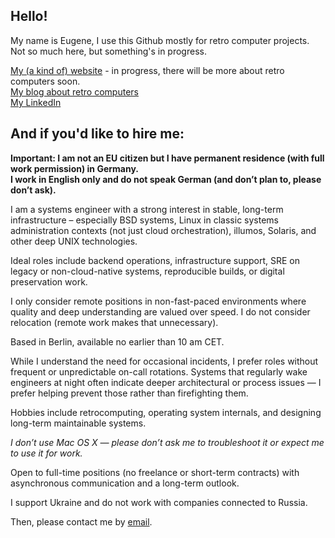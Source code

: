 ## Hello!

My name is Eugene, I use this Github mostly for retro computer projects.  
Not so much here, but something's in progress.

[My (a kind of) website](http://elming.org) - in progress, there will be more about retro computers soon.  
[My blog about retro computers](https://merclangrat.wordpress.com)  
[My LinkedIn](https://www.linkedin.com/in/merclangrat/)

## And if you'd like to hire me:

**Important: I am not an EU citizen but I have permanent residence (with full work permission) in Germany.  
I work in English only and do not speak German (and don’t plan to, please don’t ask).**

I am a systems engineer with a strong interest in stable, long-term infrastructure – especially BSD systems, Linux in classic systems administration contexts (not just cloud orchestration), illumos, Solaris, and other deep UNIX technologies.

Ideal roles include backend operations, infrastructure support, SRE on legacy or non-cloud-native systems, reproducible builds, or digital preservation work.

I only consider remote positions in non-fast-paced environments where quality and deep understanding are valued over speed. I do not consider relocation (remote work makes that unnecessary).

Based in Berlin, available no earlier than 10 am CET.

While I understand the need for occasional incidents, I prefer roles without frequent or unpredictable on-call rotations. Systems that regularly wake engineers at night often indicate deeper architectural or process issues — I prefer helping prevent those rather than firefighting them.

Hobbies include retrocomputing, operating system internals, and designing long-term maintainable systems.

*I don’t use Mac OS X — please don’t ask me to troubleshoot it or expect me to use it for work.*

Open to full-time positions (no freelance or short-term contracts) with asynchronous communication and a long-term outlook.

I support Ukraine and do not work with companies connected to Russia.

Then, please contact me by [email](mailto:mercurius@elming.org).
